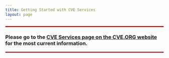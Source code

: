 ```yaml
---
title: Getting Started with CVE Services
layout: page
---
```


<hr style="border:1px solid red">

<strong><h3><strong>Please go to the <a href="https://www.cve.org/AllResources/CveServices">CVE Services page on the CVE.ORG website</a> for the most current information.</h3></strong> 

<hr style="border:1px solid red">
